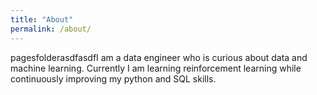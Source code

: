 ```yaml
---
title: "About"
permalink: /about/
---
```


pagesfolderasdfasdfI am a data engineer who is curious about data and machine learning. Currently I am learning reinforcement learning while continuously improving my python and SQL skills.